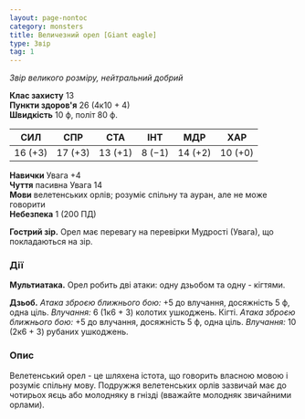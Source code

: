 ```yaml
---
layout: page-nontoc
category: monsters
title: Величезний орел [Giant eagle]
type: Звір
tag: 1
---
```


_Звір великого розміру, нейтральний добрий_

**Клас захисту** 13    
**Пункти здоров'я** 26 (4к10 + 4)    
**Швидкість** 10 ф, політ 80 ф.

| СИЛ     | СПР     | СТА     | ІНТ    | МДР     | ХАР     |
| ------- | ------- | ------- | ------ | ------- | ------- |
| 16 (+3) | 17 (+3) | 13 (+1) | 8 (−1) | 14 (+2) | 10 (+0) |

**Навички** Увага +4    
**Чуття** пасивна Увага 14    
**Мови** велетенських орлів; розуміє спільну та ауран, але не може говорити    
**Небезпека** 1 (200 ПД)

**Гострий зір.** Орел має перевагу на перевірки Мудрості (Увага), що покладаються на зір.

### Дії
**Мультиатака.** Орел робить дві атаки: одну дзьобом та одну - кігтями.    

**Дзьоб.** _Атака зброєю ближнього бою:_ +5 до влучання, досяжність 5 ф, одна ціль. _Влучання:_ 6 (1к6 + 3) колотих ушкоджень. Кігті. _Атака зброєю ближнього бою:_ +5 до влучання, досяжність 5 ф, одна ціль. _Влучання:_ 10 (2к6 + 3) рубаних ушкоджень.

### Опис
Велетенський орел - це шляхена істота, що говорить власною мовою і розуміє спільну мову. Подружжя велетенських орлів зазвичай має до чотирьох яєць або молодняку в гнізді (вважайте молодняк звичайними орлами). 
